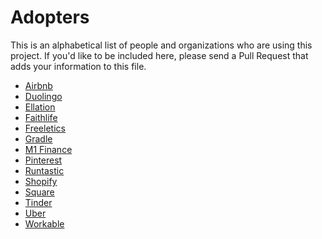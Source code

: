 # Adopters

This is an alphabetical list of people and organizations who are using this
project. If you'd like to be included here, please send a Pull Request that
adds your information to this file.

- [Airbnb](https://www.airbnb.com/)
- [Duolingo](https://www.duolingo.com/)
- [Ellation](http://www.ellation.com/)
- [Faithlife](https://faithlife.com/about)
- [Freeletics](https://www.freeletics.com)
- [Gradle](https://gradle.org)
- [M1 Finance](https://www.m1finance.com/)
- [Pinterest](https://www.pinterest.com/)
- [Runtastic](https://www.runtastic.com/)
- [Shopify](https://www.shopify.com/)
- [Square](https://squareup.com)
- [Tinder](https://tinder.com)
- [Uber](https://uber.com)
- [Workable](https://www.workable.com)
